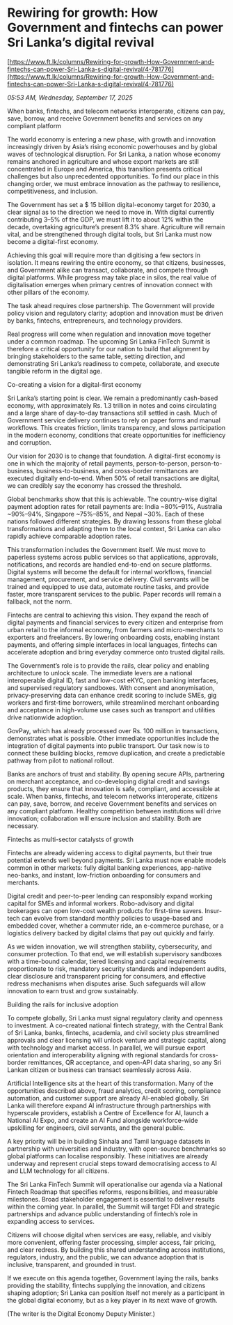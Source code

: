 # Rewiring for growth: How Government and fintechs can power Sri Lanka’s digital revival

[https://www.ft.lk/columns/Rewiring-for-growth-How-Government-and-fintechs-can-power-Sri-Lanka-s-digital-revival/4-781776](https://www.ft.lk/columns/Rewiring-for-growth-How-Government-and-fintechs-can-power-Sri-Lanka-s-digital-revival/4-781776)

*05:53 AM, Wednesday, September 17, 2025*

When banks, fintechs, and telecom networks interoperate, citizens can pay, save, borrow, and receive Government benefits and services on any compliant platform

The world economy is entering a new phase, with growth and innovation increasingly driven by Asia’s rising economic powerhouses and by global waves of technological disruption. For Sri Lanka, a nation whose economy remains anchored in agriculture and whose export markets are still concentrated in Europe and America, this transition presents critical challenges but also unprecedented opportunities. To find our place in this changing order, we must embrace innovation as the pathway to resilience, competitiveness, and inclusion.

The Government has set a $ 15 billion digital-economy target for 2030, a clear signal as to the direction we need to move in. With digital currently contributing 3–5% of the GDP, we must lift it to about 12% within the decade, overtaking agriculture’s present 8.3% share. Agriculture will remain vital, and be strengthened through digital tools, but Sri Lanka must now become a digital-first economy.

Achieving this goal will require more than digitising a few sectors in isolation. It means rewiring the entire economy, so that citizens, businesses, and Government alike can transact, collaborate, and compete through digital platforms. While progress may take place in silos, the real value of digitalisation emerges when primary centres of innovation connect with other pillars of the economy.

The task ahead requires close partnership. The Government will provide policy vision and regulatory clarity; adoption and innovation must be driven by banks, fintechs, entrepreneurs, and technology providers.

Real progress will come when regulation and innovation move together under a common roadmap. The upcoming Sri Lanka FinTech Summit is therefore a critical opportunity for our nation to build that alignment by bringing stakeholders to the same table, setting direction, and demonstrating Sri Lanka’s readiness to compete, collaborate, and execute tangible reform in the digital age.

Co-creating a vision for a digital-first economy

Sri Lanka’s starting point is clear. We remain a predominantly cash-based economy, with approximately Rs. 1.3 trillion in notes and coins circulating and a large share of day-to-day transactions still settled in cash. Much of Government service delivery continues to rely on paper forms and manual workflows. This creates friction, limits transparency, and slows participation in the modern economy, conditions that create opportunities for inefficiency and corruption.

Our vision for 2030 is to change that foundation. A digital-first economy is one in which the majority of retail payments, person-to-person, person-to-business, business-to-business, and cross-border remittances are executed digitally end-to-end. When 50% of retail transactions are digital, we can credibly say the economy has crossed the threshold.

Global benchmarks show that this is achievable. The country-wise digital payment adoption rates for retail payments are: India ~80%–91%, Australia ~90%–94%, Singapore ~75%–85%, and Nepal ~30%. Each of these nations followed different strategies. By drawing lessons from these global transformations and adapting them to the local context, Sri Lanka can also rapidly achieve comparable adoption rates.

This transformation includes the Government itself. We must move to paperless systems across public services so that applications, approvals, notifications, and records are handled end-to-end on secure platforms. Digital systems will become the default for internal workflows, financial management, procurement, and service delivery. Civil servants will be trained and equipped to use data, automate routine tasks, and provide faster, more transparent services to the public. Paper records will remain a fallback, not the norm.

Fintechs are central to achieving this vision. They expand the reach of digital payments and financial services to every citizen and enterprise from urban retail to the informal economy, from farmers and micro-merchants to exporters and freelancers. By lowering onboarding costs, enabling instant payments, and offering simple interfaces in local languages, fintechs can accelerate adoption and bring everyday commerce onto trusted digital rails.

The Government’s role is to provide the rails, clear policy and enabling architecture to unlock scale. The immediate levers are a national interoperable digital ID, fast and low-cost eKYC, open banking interfaces, and supervised regulatory sandboxes. With consent and anonymisation, privacy-preserving data can enhance credit scoring to include SMEs, gig workers and first-time borrowers, while streamlined merchant onboarding and acceptance in high-volume use cases such as transport and utilities drive nationwide adoption.

GovPay, which has already processed over Rs. 100 million in transactions, demonstrates what is possible. Other immediate opportunities include the integration of digital payments into public transport. Our task now is to connect these building blocks, remove duplication, and create a predictable pathway from pilot to national rollout.

Banks are anchors of trust and stability. By opening secure APIs, partnering on merchant acceptance, and co-developing digital credit and savings products, they ensure that innovation is safe, compliant, and accessible at scale. When banks, fintechs, and telecom networks interoperate, citizens can pay, save, borrow, and receive Government benefits and services on any compliant platform. Healthy competition between institutions will drive innovation; collaboration will ensure inclusion and stability. Both are necessary.

Fintechs as multi-sector catalysts of growth

Fintechs are already widening access to digital payments, but their true potential extends well beyond payments. Sri Lanka must now enable models common in other markets: fully digital banking experiences, app-native neo-banks, and instant, low-friction onboarding for consumers and merchants.

Digital credit and peer-to-peer lending can responsibly expand working capital for SMEs and informal workers. Robo-advisory and digital brokerages can open low-cost wealth products for first-time savers. Insur-tech can evolve from standard monthly policies to usage-based and embedded cover, whether a commuter ride, an e-commerce purchase, or a logistics delivery backed by digital claims that pay out quickly and fairly.

As we widen innovation, we will strengthen stability, cybersecurity, and consumer protection. To that end, we will establish supervisory sandboxes with a time-bound calendar, tiered licensing and capital requirements proportionate to risk, mandatory security standards and independent audits, clear disclosure and transparent pricing for consumers, and effective redress mechanisms when disputes arise. Such safeguards will allow innovation to earn trust and grow sustainably.

Building the rails for inclusive adoption

To compete globally, Sri Lanka must signal regulatory clarity and openness to investment. A co-created national fintech strategy, with the Central Bank of Sri Lanka, banks, fintechs, academia, and civil society plus streamlined approvals and clear licensing will unlock venture and strategic capital, along with technology and market access. In parallel, we will pursue export orientation and interoperability aligning with regional standards for cross-border remittances, QR acceptance, and open-API data sharing, so any Sri Lankan citizen or business can transact seamlessly across Asia.

Artificial Intelligence sits at the heart of this transformation. Many of the opportunities described above, fraud analytics, credit scoring, compliance automation, and customer support are already AI-enabled globally. Sri Lanka will therefore expand AI infrastructure through partnerships with hyperscale providers, establish a Centre of Excellence for AI, launch a National AI Expo, and create an AI Fund alongside workforce-wide upskilling for engineers, civil servants, and the general public.

A key priority will be in building Sinhala and Tamil language datasets in partnership with universities and industry, with open-source benchmarks so global platforms can localise responsibly. These initiatives are already underway and represent crucial steps toward democratising access to AI and LLM technology for all citizens.

The Sri Lanka FinTech Summit will operationalise our agenda via a National Fintech Roadmap that specifies reforms, responsibilities, and measurable milestones. Broad stakeholder engagement is essential to deliver results within the coming year. In parallel, the Summit will target FDI and strategic partnerships and advance public understanding of fintech’s role in expanding access to services.

Citizens will choose digital when services are easy, reliable, and visibly more convenient, offering faster processing, simpler access, fair pricing, and clear redress. By building this shared understanding across institutions, regulators, industry, and the public, we can advance adoption that is inclusive, transparent, and grounded in trust.

If we execute on this agenda together, Government laying the rails, banks providing the stability, fintechs supplying the innovation, and citizens shaping adoption; Sri Lanka can position itself not merely as a participant in the global digital economy, but as a key player in its next wave of growth.

(The writer is the Digital Economy Deputy Minister.)

